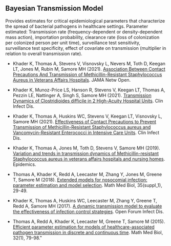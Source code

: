 ## Bayesian Transmission Model

Provides estimates for critical epidemiological parameters that characterize the spread of bacterial pathogens in healthcare settings. Parameter estimated: Transmission rate (frequency-dependent or density-dependent mass action), importation probability, clearance rate (loss of colonization per colonized person per unit time), surveillance test sensitivity, surveillance test specificity, effect of covariate on transmission (multiplier in relation to overall transmission rate).

- Khader K, Thomas A, Stevens V, Visnovsky L, Nevers M, Toth D, Keegan LT, Jones M, Rubin M, Samore MH (2021). [Association Between Contact Precautions And Transmission of Methicillin-Resistant Staphylococcus Aureus in Veterans Affairs Hospitals](https://pubmed.ncbi.nlm.nih.gov/33720369/). JAMA Netw Open.

- Khader K, Munoz-Price LS, Hanson R, Stevens V, Keegan LT, Thomas A, Pezzin LE, Nattinger A, Singh S, Samore MH (2021). [Transmission Dynamics of Clostridioides difficile in 2 High-Acuity Hospital Units](https://academic.oup.com/cid/article/72/Supplement_1/S1/6123351). Clin Infect Dis.

- Khader K, Thomas A, Huskins WC, Stevens V, Keegan LT, Visnovsky L, Samore MH (2021). [Effectiveness of Contact Precautions to Prevent Transmission of Methicillin-Resistant Staphylococcus aureus and Vancomycin-Resistant Enterococci in Intensive Care Units](https://academic.oup.com/cid/article/72/Supplement_1/S42/6123355). Clin Infect Dis.

- Khader K, Thomas A, Jones M, Toth D, Stevens V, Samore MH (2019). [Variation and trends in transmission dynamics of Methicillin-resistant Staphylococcus aureus in veterans affairs hospitals and nursing homes](https://www.sciencedirect.com/science/article/pii/S1755436519300192). Epidemics.

- Thomas A, Khader K, Redd A, Leecaster M, Zhang Y, Jones M, Greene T, Samore M (2018). [Extended models for nosocomial infection: parameter estimation and model selection](https://academic.oup.com/imammb/article/35/Supplement_1/i29/4508809). Math Med Biol, 35(suppl_1), 29-49.

- Khader K, Thomas A, Huskins WC, Leecaster M, Zhang Y, Greene T, Redd A, Samore MH (2017). [A dynamic transmission model to evaluate the effectiveness of infection control strategies](https://academic.oup.com/ofid/article-abstract/4/1/ofw247/2647447). Open Forum Infect Dis.

- Thomas A, Redd A, Khader K, Leecaster M, Greene T, Samore M (2015). [Efficient parameter estimation for models of healthcare-associated pathogen transmission in discrete and continuous time](https://academic.oup.com/imammb/article/32/1/81/661586). Math Med Biol, 32(1), 79-98."
